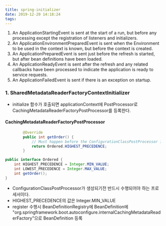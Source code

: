 ```yaml
---
title: spring-initializer
date: 2019-12-20 14:18:24
tags:
---
```


1. An ApplicationStartingEvent is sent at the start of a run, but before any processing except the registration of listeners and initializers.
2. An ApplicationEnvironmentPreparedEvent is sent when the Environment to be used in the context is known, but before the context is created.
3. An ApplicationPreparedEvent is sent just before the refresh is started, but after bean definitions have been loaded.
4. An ApplicationReadyEvent is sent after the refresh and any related callbacks have been processed to indicate the application is ready to service requests.
5. An ApplicationFailedEvent is sent if there is an exception on startup.


### 1. SharedMetadataReaderFactoryContextInitializer

- initialize 함수가 호출되면 applicationContext에 PostProcessor로 CachingMetadataReaderFactoryPostProcessor를 등록한다.

#### CachingMetadataReaderFactoryPostProcessor
```java
		@Override
		public int getOrder() {
			// Must happen before the ConfigurationClassPostProcessor is created
			return Ordered.HIGHEST_PRECEDENCE;
		}
```
	
```java
public interface Ordered {
	int HIGHEST_PRECEDENCE = Integer.MIN_VALUE;
	int LOWEST_PRECEDENCE = Integer.MAX_VALUE;
	int getOrder();
}
```
- ConfigurationClassPostProcessor가 생성되기전 반드시 수행되어야 하는 프로세서이다.
- HIGHEST_PRECEDENCE의 값은 Integer.MIN_VALUE
- register 수행시 BeanDefinitionRegistry에 BeanDefinition에 
  "org.springframework.boot.autoconfigure.internalCachingMetadataReaderFactory"으로 BeanDefinition 등록

####  